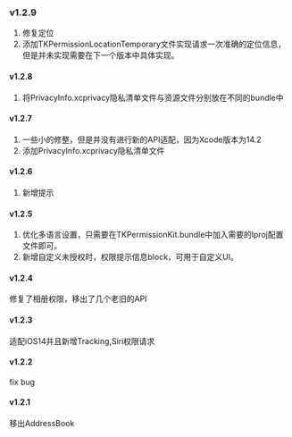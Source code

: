 ### v1.2.9
1. 修复定位
2. 添加TKPermissionLocationTemporary文件实现请求一次准确的定位信息，但是并未实现需要在下一个版本中具体实现。


#### v1.2.8
1. 将PrivacyInfo.xcprivacy隐私清单文件与资源文件分别放在不同的bundle中


#### v1.2.7
1. 一些小的修整，但是并没有进行新的API适配，因为Xcode版本为14.2
2. 添加PrivacyInfo.xcprivacy隐私清单文件

#### v1.2.6
1. 新增提示

#### v1.2.5
1. 优化多语言设置，只需要在TKPermissionKit.bundle中加入需要的lproj配置文件即可。
2. 新增自定义未授权时，权限提示信息block，可用于自定义UI。

#### v1.2.4
修复了相册权限，移出了几个老旧的API

#### v1.2.3
适配iOS14并且新增Tracking,Siri权限请求

#### v1.2.2
fix bug

#### v1.2.1
移出AddressBook